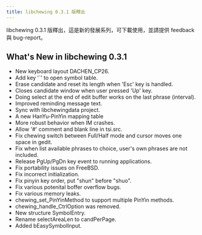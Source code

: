 ```yaml
---
title: libchewing 0.3.1 版釋出
---
```

libchewing 0.3.1 版釋出，這是新的發展系列，可下載使用，並請提供 feedback 與 bug-report。

What's New in libchewing 0.3.1
----------------------------------------------------------
* New keyboard layout DACHEN\_CP26.
* Add key '\`' to open symbol table.
* Erase candidate and reset its length when 'Esc' key is handled.
* Closes candidate window when user pressed 'Up' key.
* Doing select at the end of edit buffer works on the
  last phrase (interval).
* Improved reminding message text.
* Sync with libchewingdata project.
* A new HanYu-PinYin mapping table
* More robust behavior when IM crashes.
* Allow '#' comment and blank line in tsi.src.
* Fix chewing switch between Full/Half mode and cursor moves one space in
  gedit.
* Fix when list available phrases to choice, user's own phrases are
  not included.
* Release PgUp/PgDn key event to running applications.
* Fix portability issues on FreeBSD.
* Fix incorrect initialization.
* Fix pinyin key order, put "shun" before "shuo".
* Fix various potenital boffer overflow bugs.
* Fix various memory leaks.
* chewing_set_PinYinMethod to support multiple PinYin methods.
* chewing_handle_CtrlOption was removed.
* New structure SymbolEntry.
* Rename selectAreaLen to candPerPage.
* Added bEasySymbolInput.

